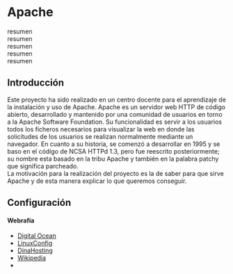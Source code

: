 # Apache

resumen  
resumen  
resumen  
resumen  
resumen

## Introducción
Este proyecto ha sido realizado en un centro docente para el aprendizaje de la instalación y uso de Apache.
Apache es un servidor web HTTP de código abierto, desarrollado y mantenido por una comunidad de usuarios en torno a la Apache Software Foundation. Su funcionalidad es servir a los usuarios todos los ficheros necesarios para visualizar la web en donde las solicitudes de los usuarios se realizan normalmente mediante un navegador. En cuanto a su historia, se comenzó a desarrollar en 1995 y se baso en el código de NCSA HTTPd 1.3, pero fue reescrito posteriormente; su nombre esta basado en la tribu Apache y también en la palabra patchy que significa parcheado.  
La motivación para la realización del proyecto es la de saber para que sirve Apache y de esta manera explicar lo que queremos conseguir.

## Configuración


#### Webrafía
* [Digital Ocean](https://www.digitalocean.com/community/tutorials/how-to-install-the-apache-web-server-on-ubuntu-20-04-es)
* [LinuxConfig](https://linuxconfig.org/firewall-ufw-status-inactive-on-ubuntu-20-04-focal-fossa-linux)
* [DinaHosting](https://dinahosting.com/ayuda/que-es-apache-y-para-que-sirve/)
* [Wikipedia](https://es.wikipedia.org/wiki/Servidor_HTTP_Apache)
* []()
